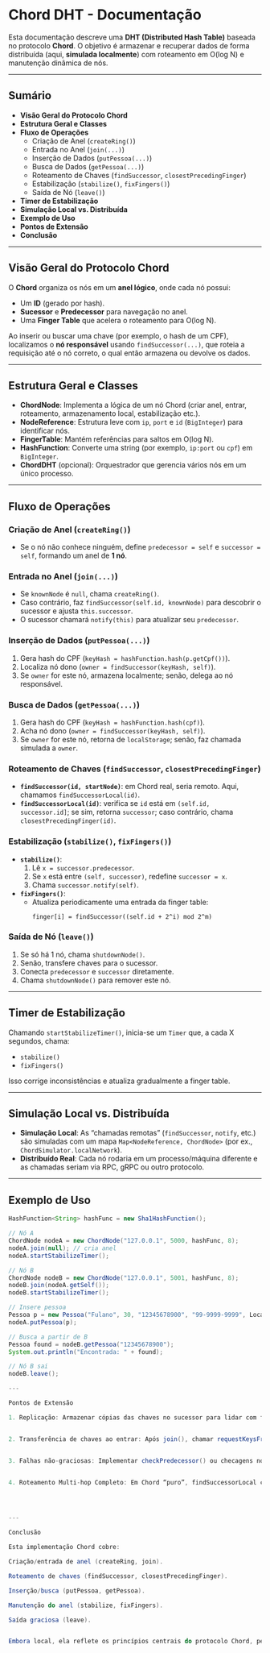 # Chord DHT - Documentação

Esta documentação descreve uma **DHT (Distributed Hash Table)** baseada no protocolo **Chord**. O objetivo é armazenar e recuperar dados de forma distribuída (aqui, **simulada localmente**) com roteamento em O(log N) e manutenção dinâmica de nós.

---

## Sumário

- **Visão Geral do Protocolo Chord**  
- **Estrutura Geral e Classes**  
- **Fluxo de Operações**  
  - Criação de Anel (`createRing()`)  
  - Entrada no Anel (`join(...)`)  
  - Inserção de Dados (`putPessoa(...)`)  
  - Busca de Dados (`getPessoa(...)`)  
  - Roteamento de Chaves (`findSuccessor`, `closestPrecedingFinger`)  
  - Estabilização (`stabilize()`, `fixFingers()`)  
  - Saída de Nó (`leave()`)  
- **Timer de Estabilização**  
- **Simulação Local vs. Distribuída**  
- **Exemplo de Uso**  
- **Pontos de Extensão**  
- **Conclusão**

---

## Visão Geral do Protocolo Chord

O **Chord** organiza os nós em um **anel lógico**, onde cada nó possui:

- Um **ID** (gerado por hash).  
- **Sucessor** e **Predecessor** para navegação no anel.  
- Uma **Finger Table** que acelera o roteamento para O(log N).

Ao inserir ou buscar uma chave (por exemplo, o hash de um CPF), localizamos o **nó responsável** usando `findSuccessor(...)`, que roteia a requisição até o nó correto, o qual então armazena ou devolve os dados.

---

## Estrutura Geral e Classes

- **ChordNode**: Implementa a lógica de um nó Chord (criar anel, entrar, roteamento, armazenamento local, estabilização etc.).  
- **NodeReference**: Estrutura leve com `ip`, `port` e `id` (`BigInteger`) para identificar nós.  
- **FingerTable**: Mantém referências para saltos em O(log N).  
- **HashFunction**: Converte uma string (por exemplo, `ip:port` ou `cpf`) em `BigInteger`.  
- **ChordDHT** (opcional): Orquestrador que gerencia vários nós em um único processo.

---

## Fluxo de Operações

### Criação de Anel (`createRing()`)
- Se o nó não conhece ninguém, define `predecessor = self` e `successor = self`, formando um anel de **1 nó**.

### Entrada no Anel (`join(...)`)
- Se `knownNode` é `null`, chama `createRing()`.  
- Caso contrário, faz `findSuccessor(self.id, knownNode)` para descobrir o sucessor e ajusta `this.successor`.  
- O sucessor chamará `notify(this)` para atualizar seu `predecessor`.

### Inserção de Dados (`putPessoa(...)`)
1. Gera hash do CPF (`keyHash = hashFunction.hash(p.getCpf())`).  
2. Localiza nó dono (`owner = findSuccessor(keyHash, self)`).  
3. Se `owner` for este nó, armazena localmente; senão, delega ao nó responsável.

### Busca de Dados (`getPessoa(...)`)
1. Gera hash do CPF (`keyHash = hashFunction.hash(cpf)`).  
2. Acha nó dono (`owner = findSuccessor(keyHash, self)`).  
3. Se `owner` for este nó, retorna de `localStorage`; senão, faz chamada simulada a `owner`.

### Roteamento de Chaves (`findSuccessor`, `closestPrecedingFinger`)
- **`findSuccessor(id, startNode)`**: em Chord real, seria remoto. Aqui, chamamos `findSuccessorLocal(id)`.  
- **`findSuccessorLocal(id)`**: verifica se `id` está em `(self.id, successor.id]`; se sim, retorna `successor`; caso contrário, chama `closestPrecedingFinger(id)`.

### Estabilização (`stabilize()`, `fixFingers()`)
- **`stabilize()`**:  
  1. Lê `x = successor.predecessor`.  
  2. Se `x` está entre `(self, successor)`, redefine `successor = x`.  
  3. Chama `successor.notify(self)`.  
- **`fixFingers()`**:  
  - Atualiza periodicamente uma entrada da finger table:  
    ```
    finger[i] = findSuccessor((self.id + 2^i) mod 2^m)
    ```

### Saída de Nó (`leave()`)
1. Se só há 1 nó, chama `shutdownNode()`.  
2. Senão, transfere chaves para o sucessor.  
3. Conecta `predecessor` e `successor` diretamente.  
4. Chama `shutdownNode()` para remover este nó.

---

## Timer de Estabilização

Chamando `startStabilizeTimer()`, inicia-se um `Timer` que, a cada X segundos, chama:

- `stabilize()`  
- `fixFingers()`

Isso corrige inconsistências e atualiza gradualmente a finger table.

---

## Simulação Local vs. Distribuída

- **Simulação Local**: As “chamadas remotas” (`findSuccessor`, `notify`, etc.) são simuladas com um mapa `Map<NodeReference, ChordNode>` (por ex., `ChordSimulator.localNetwork`).  
- **Distribuído Real**: Cada nó rodaria em um processo/máquina diferente e as chamadas seriam via RPC, gRPC ou outro protocolo.

---

## Exemplo de Uso

```java
HashFunction<String> hashFunc = new Sha1HashFunction();

// Nó A
ChordNode nodeA = new ChordNode("127.0.0.1", 5000, hashFunc, 8);
nodeA.join(null); // cria anel
nodeA.startStabilizeTimer();

// Nó B
ChordNode nodeB = new ChordNode("127.0.0.1", 5001, hashFunc, 8);
nodeB.join(nodeA.getSelf());
nodeB.startStabilizeTimer();

// Insere pessoa
Pessoa p = new Pessoa("Fulano", 30, "12345678900", "99-9999-9999", LocalDate.of(1993, 5, 10));
nodeA.putPessoa(p);

// Busca a partir de B
Pessoa found = nodeB.getPessoa("12345678900");
System.out.println("Encontrada: " + found);

// Nó B sai
nodeB.leave();

---

Pontos de Extensão

1. Replicação: Armazenar cópias das chaves no sucessor para lidar com falhas não-graciosas.


2. Transferência de chaves ao entrar: Após join(), chamar requestKeysFromSuccessor() para realocar imediatamente as chaves.


3. Falhas não-graciosas: Implementar checkPredecessor() ou checagens no stabilize() para remover nós inativos.


4. Roteamento Multi-hop Completo: Em Chord “puro”, findSuccessorLocal chamaria recursivamente outros nós até chegar ao destino.




---

Conclusão

Esta implementação Chord cobre:

Criação/entrada de anel (createRing, join).

Roteamento de chaves (findSuccessor, closestPrecedingFinger).

Inserção/busca (putPessoa, getPessoa).

Manutenção do anel (stabilize, fixFingers).

Saída graciosa (leave).


Embora local, ela reflete os princípios centrais do protocolo Chord, permitindo comparar desempenho com outras estruturas (por exemplo, TreeMap, B-Tree, LSM) e estudar comportamento de sistemas distribuídos em cenários controlados.
